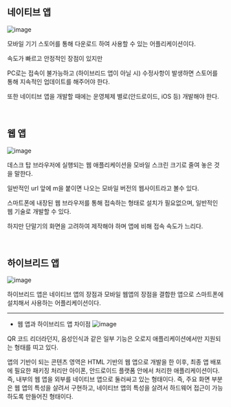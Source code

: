 
## 네이티브 앱

![image](https://user-images.githubusercontent.com/27480253/147047821-fbf4235d-0c56-4dd7-8a91-338802cc5391.png)

모바일 기기 스토어를 통해 다운로드 하여 사용할 수 있는 어플리케이션이다. 

속도가 빠르고 안정적인 장점이 있지만 

PC로는 접속이 불가능하고 (하이브리드 앱이 아닐 시) 수정사항이 발생하면 스토어를 통해 지속적인 업데이트를 해주어야 한다.

또한 네이티브 앱을 개발할 때에는 운영체제 별로(안드로이드, iOS 등) 개발해야 한다.

<br>

## 웹 앱

![image](https://user-images.githubusercontent.com/27480253/147049211-1ca8ca20-f913-40b8-a6d1-9e112edb826e.png)


데스크 탑 브라우저에 실행되는 웹 애플리케이션을 모바일 스크린 크기로 줄여 놓은 것을 말한다. 

일반적인 url 앞에 m을 붙이면 나오는 모바일 버전의 웹사이트라고 볼수 있다. 

스마트폰에 내장된 웹 브라우저를 통해 접속하는 형태로 설치가 필요없으며, 일반적인 웹 기술로 개발할 수 있다. 

하지만 단말기의 화면을 고려하여 제작해야 하며 앱에 비해 접속 속도가 느리다.

<br>

## 하이브리드 앱

![image](https://user-images.githubusercontent.com/27480253/147049952-1008e525-59ad-4a01-8014-df060296f2a7.png)


하이브리드 앱은 네이티브 앱의 장점과 모바일 웹앱의 장점을 결합한 앱으로 스마트폰에 설치해서 사용하는 어플리케이션이다.

<hr>

 - 웹 앱과 하이브리드 앱 차이점
![image](https://user-images.githubusercontent.com/27480253/147050017-d0fa2b3b-b4ac-4a7d-8307-22321d7bb63b.png)


QR 코드 리더라던지, 음성인식과 같은 일부 기능은 오로지 애플리케이션에서만 지원되는 형태를 띠고 있다.

 

앱의 기반이 되는 콘텐츠 영역은 HTML 기반의 웹 앱으로 개발을 한 이후, 최종 앱 배포에 필요한 패키징 처리만 아이폰, 안드로이드 플랫폼 안에서 처리한 애플리케이션이다. 즉, 내부의 웹 앱을 외부를 네이티브 앱으로 둘러싸고 있는 형태이다. 즉, 주요 화면 부분은 웹 앱의 특성을 살려서 구현하고, 네이티브 앱의 특성을 살려서 하드웨어 접근이 가능하도록 만들어진 형태이다.

